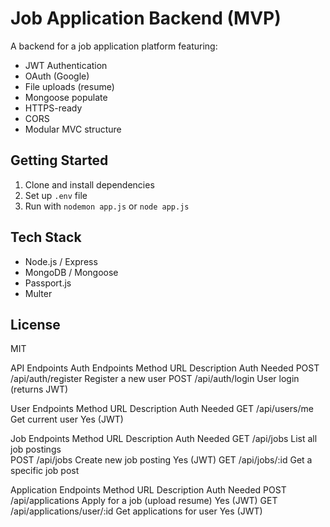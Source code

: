 # Job Application Backend (MVP)

A backend for a job application platform featuring:
- JWT Authentication
- OAuth (Google)
- File uploads (resume)
- Mongoose populate
- HTTPS-ready
- CORS
- Modular MVC structure

## Getting Started
1. Clone and install dependencies
2. Set up `.env` file
3. Run with `nodemon app.js` or `node app.js`

## Tech Stack
- Node.js / Express
- MongoDB / Mongoose
- Passport.js
- Multer

## License
MIT

API Endpoints
Auth Endpoints
Method	URL	Description	Auth Needed
POST	/api/auth/register	        Register a new user
POST	/api/auth/login	            User login (returns JWT)

User Endpoints
Method	URL	Description	Auth Needed
GET	/api/users/me	                Get current user	    Yes (JWT)

Job Endpoints
Method	URL	Description	Auth Needed
GET	/api/jobs	                    List all job postings	
POST    /api/jobs	                Create new job posting	Yes (JWT)
GET	/api/jobs/:id	                Get a specific job post	

Application Endpoints
Method	URL	Description	Auth Needed
POST	/api/applications	        Apply for a job (upload resume)	Yes (JWT)
GET	/api/applications/user/:id	    Get applications for user	Yes (JWT)